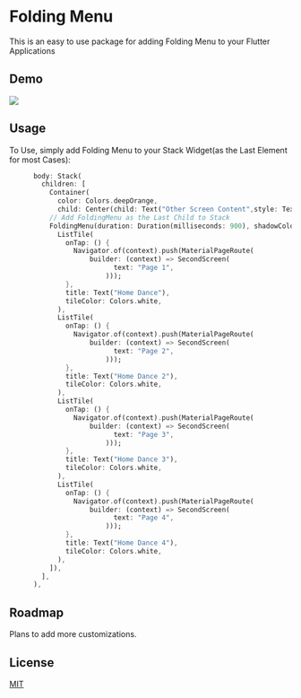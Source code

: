 # Folding Menu

This is an easy to use package for adding Folding Menu to your Flutter Applications

## Demo
![](https://github.com/retroportalstudio/folding_menu/blob/main/folding_menu.gif)

## Usage
To Use, simply add Folding Menu to your Stack Widget(as the Last Element for most Cases):
```dart
      body: Stack(
        children: [
          Container(
            color: Colors.deepOrange,
            child: Center(child: Text("Other Screen Content",style: TextStyle(color: Colors.white,fontSize: 20),)),),
          // Add FoldingMenu as the Last Child to Stack
          FoldingMenu(duration: Duration(milliseconds: 900), shadowColor: Colors.black26, animationCurve: Curves.decelerate, folded: openMenu, children: [
            ListTile(
              onTap: () {
                Navigator.of(context).push(MaterialPageRoute(
                    builder: (context) => SecondScreen(
                          text: "Page 1",
                        )));
              },
              title: Text("Home Dance"),
              tileColor: Colors.white,
            ),
            ListTile(
              onTap: () {
                Navigator.of(context).push(MaterialPageRoute(
                    builder: (context) => SecondScreen(
                          text: "Page 2",
                        )));
              },
              title: Text("Home Dance 2"),
              tileColor: Colors.white,
            ),
            ListTile(
              onTap: () {
                Navigator.of(context).push(MaterialPageRoute(
                    builder: (context) => SecondScreen(
                          text: "Page 3",
                        )));
              },
              title: Text("Home Dance 3"),
              tileColor: Colors.white,
            ),
            ListTile(
              onTap: () {
                Navigator.of(context).push(MaterialPageRoute(
                    builder: (context) => SecondScreen(
                          text: "Page 4",
                        )));
              },
              title: Text("Home Dance 4"),
              tileColor: Colors.white,
            ),
          ]),
        ],
      ),
```

## Roadmap
Plans to add more customizations.

## License
[MIT](https://choosealicense.com/licenses/mit/)
